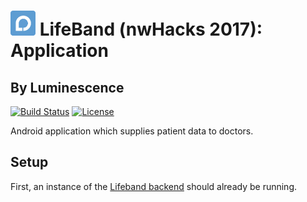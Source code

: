 # <img src="./img/icon.png" width="40"> LifeBand (nwHacks 2017): Application

## By Luminescence

[![Build Status](https://travis-ci.org/nwHacks2017/application.svg?branch=master)](https://travis-ci.org/nwHacks2017/application)
[![License](https://img.shields.io/github/license/mashape/apistatus.svg)](https://github.com/nwHacks2017/application/blob/master/LICENSE)

Android application which supplies patient data to doctors.

## Setup

First, an instance of the [Lifeband backend](https://github.com/nwHacks2017/backend) should already be running.
